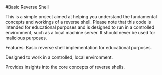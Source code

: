 #Basic Reverse Shell

This is a simple project aimed at helping you understand the fundamental concepts and workings of a reverse shell. Please note that this code is intended for educational purposes and is designed to run in a controlled environment, such as a local machine server. It should never be used for malicious purposes.

Features:
Basic reverse shell implementation for educational purposes.

Designed to work in a controlled, local environment.

Provides insights into the core concepts of reverse shells.
